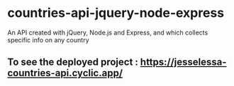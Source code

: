 # countries-api-jquery-node-express
An API created with jQuery, Node.js and Express, and which collects specific info on any country

## To see the deployed project : https://jesselessa-countries-api.cyclic.app/

